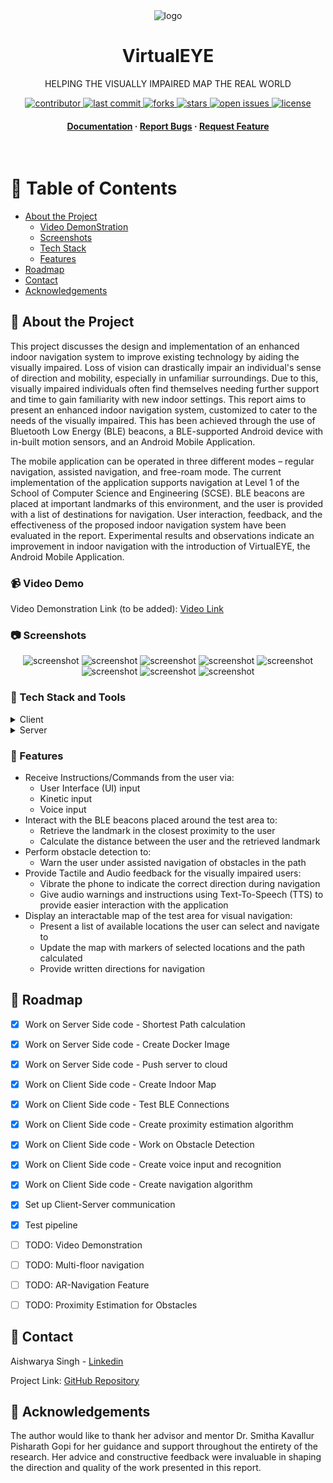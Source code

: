 <div align="center">

  <img src="README Assets/eye.gif" alt="logo" width="auto" height="auto" />
  <h1>VirtualEYE</h1>
  
  <p>
    HELPING THE VISUALLY IMPAIRED MAP THE REAL WORLD 
  </p>
  
  
<!-- Badges -->
<p>
  <a href="https://github.com/aish21/VirtualEYE-FYP/graphs/contributors">
    <img src="https://img.shields.io/github/contributors/aish21/VirtualEYE-FYP" alt="contributor" />
  </a>
  <a href="">
    <img src="https://img.shields.io/github/last-commit/aish21/VirtualEYE-FYP" alt="last commit" />
  </a>
  <a href="https://github.com/aish21/VirtualEYE-FYP/network/members">
    <img src="https://img.shields.io/github/forks/aish21/VirtualEYE-FYP" alt="forks" />
  </a>
  <a href="https://github.com/aish21/VirtualEYE-FYP/stargazers/">
    <img src="https://img.shields.io/github/stars/aish21/VirtualEYE-FYP" alt="stars" />
  </a>
  <a href="https://github.com/aish21/VirtualEYE-FYP/issues/">
    <img src="https://img.shields.io/github/issues/aish21/VirtualEYE-FYP" alt="open issues" />
  </a>
  <a href="https://github.com/aish21/VirtualEYE-FYP/blob/master/LICENSE/">
    <img src="https://img.shields.io/github/license/aish21/VirtualEYE-FYP.svg" alt="license" />
  </a>
</p>
   
<h4>
    <a href="FYP Reports/SINGH-AISHWARYA_U1923952C_SCSE22-0364.pdf">Documentation</a>
  <span> · </span>
    <a href="https://github.com/aish21/VirtualEYE-FYP/issues/">Report Bugs</a>
  <span> · </span>
    <a href="https://github.com/aish21/VirtualEYE-FYP/issues/">Request Feature</a>
  </h4>
</div>

<br />

<!-- Table of Contents -->
# :notebook_with_decorative_cover: Table of Contents

- [About the Project](#star2-about-the-project)
  * [Video DemonStration](#video-demo)
  * [Screenshots](#camera-screenshots)
  * [Tech Stack](#space_invader-tech-stack)
  * [Features](#dart-features)
- [Roadmap](#compass-roadmap)
- [Contact](#handshake-contact)  
- [Acknowledgements](#gem-acknowledgements)

<!-- About the Project -->
## :star2: About the Project
This project discusses the design and implementation of an enhanced indoor navigation system to improve existing technology by aiding the visually impaired. Loss of vision can drastically impair an individual's sense of direction and mobility, especially in unfamiliar surroundings. Due to this, visually impaired individuals often find themselves needing further support and time to gain familiarity with new indoor settings. This report aims to present an enhanced indoor navigation system, customized to cater to the needs of the visually impaired. This has been achieved through the use of Bluetooth Low Energy (BLE) beacons, a BLE-supported Android device with in-built motion sensors, and an Android Mobile Application.

The mobile application can be operated in three different modes – regular navigation, assisted navigation, and free-roam mode. The current implementation
of the application supports navigation at Level 1 of the School of Computer Science and Engineering (SCSE). BLE beacons are placed at important landmarks of this environment, and the user is provided with a list of destinations for navigation. User interaction, feedback, and the effectiveness of the proposed indoor navigation system have been evaluated in the report. Experimental results and observations indicate an improvement in indoor navigation with the introduction of VirtualEYE, the Android Mobile Application.

### 📹 Video Demo
Video Demonstration Link (to be added): [Video Link](to-be-added)

<!-- Screenshots -->
### :camera: Screenshots

<div align="center"> 
  <img src="README Assets/ss.jpeg" alt="screenshot" />
  <img src="README Assets/ss2.jpeg" alt="screenshot" />
  <img src="README Assets/ss3.jpeg" alt="screenshot" />
  <img src="README Assets/ss4.jpeg" alt="screenshot" />
  <img src="README Assets/ss5.jpeg" alt="screenshot" />
  <img src="README Assets/ss6.jpeg" alt="screenshot" />
  <img src="README Assets/ss7.jpeg" alt="screenshot" />
  <img src="README Assets/ss8.jpeg" alt="screenshot" />
</div>


<!-- TechStack -->
### :space_invader: Tech Stack and Tools

<details>
  <summary>Client</summary>
  <ul>
    <li><a href="https://developer.android.com/">Android Studio</a></li>
    <li><a href="https://www.tensorflow.org/lite/">TensorFlow Lite</a></li>
    <li><a href="https://firebase.google.com/docs/ml-kit/">Firebase ML Kit</a></li>
    <li><a href="https://sketchfab.com/">SketchFab</a></li>
  </ul>
</details>

<details>
  <summary>Server</summary>
  <ul>
    <li><a href="https://code.visualstudio.com/">Visual Studio</a></li>
    <li><a href="https://www.docker.com/">Docker</a></li>
    <li><a href="https://azure.microsoft.com/en-us/">Azure Cloud</a></li>
    <li><a href="https://www.python.org/">Python</a></li>
    <li><a href="https://flask.palletsprojects.com/en/2.2.x//">Flask</a></li>
  </ul>
</details>

<!-- Features -->
### :dart: Features

- Receive Instructions/Commands from the user via:
  * User Interface (UI) input
  * Kinetic input
  * Voice input
- Interact with the BLE beacons placed around the test area to:
  * Retrieve the landmark in the closest proximity to the user
  * Calculate the distance between the user and the retrieved landmark
- Perform obstacle detection to:
  * Warn the user under assisted navigation of obstacles in the path
- Provide Tactile and Audio feedback for the visually impaired users:
  * Vibrate the phone to indicate the correct direction during navigation
  * Give audio warnings and instructions using Text-To-Speech (TTS) to provide easier interaction with the application
- Display an interactable map of the test area for visual navigation:
  * Present a list of available locations the user can select and navigate to
  * Update the map with markers of selected locations and the path calculated
  * Provide written directions for navigation

<!-- Roadmap -->
## :compass: Roadmap

* [x] Work on Server Side code - Shortest Path calculation
* [x] Work on Server Side code - Create Docker Image
* [x] Work on Server Side code - Push server to cloud
* [x] Work on Client Side code - Create Indoor Map
* [x] Work on Client Side code - Test BLE Connections
* [x] Work on Client Side code - Create proximity estimation algorithm
* [x] Work on Client Side code - Work on Obstacle Detection
* [x] Work on Client Side code - Create voice input and recognition
* [x] Work on Client Side code - Create navigation algorithm
* [x] Set up Client-Server communication
* [x] Test pipeline
* [ ] TODO: Video Demonstration
* [ ] TODO: Multi-floor navigation
* [ ] TODO: AR-Navigation Feature
* [ ] TODO: Proximity Estimation for Obstacles


<!-- Contact -->
## :handshake: Contact

Aishwarya Singh - [Linkedin](https://www.linkedin.com/in/aishwarya-singh-547092174/)

Project Link: [GitHub Repository](https://github.com/aish21/VirtualEYE-FYP)

<!-- Acknowledgments -->
## :gem: Acknowledgements

The author would like to thank her advisor and mentor Dr. Smitha Kavallur Pisharath Gopi for her guidance and support throughout the entirety of the research.
Her advice and constructive feedback were invaluable in shaping the direction and quality of the work presented in this report.

